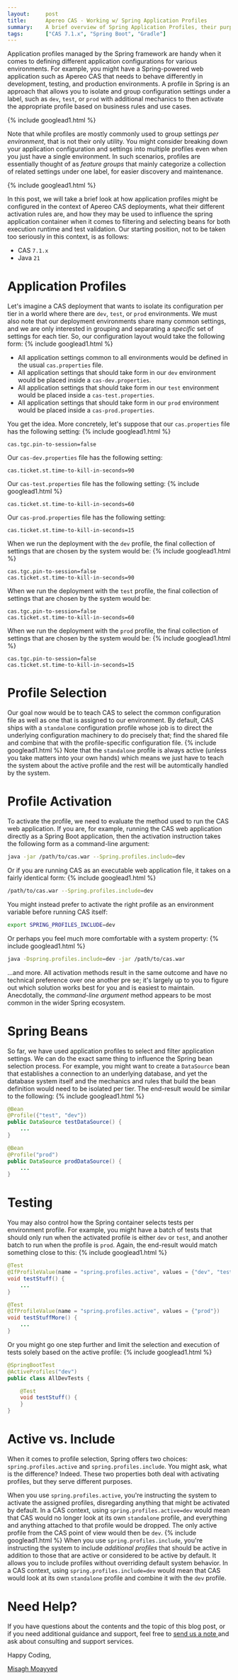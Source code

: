 ```yaml
---
layout:     post
title:      Apereo CAS - Working w/ Spring Application Profiles
summary:    A brief overview of Spring Application Profiles, their purpose and utility in general when it comes to configuration management, bean definitions, and better control over test activation and execution with a particular focus on Apereo CAS deployments.
tags:       ["CAS 7.1.x", "Spring Boot", "Gradle"]
---
```


Application profiles managed by the Spring framework are handy when it comes to defining different application configurations for various environments. For example, you might have a Spring-powered web application such as Apereo CAS that needs to behave differently in development, testing, and production environments. A profile in Spring is an approach that allows you to isolate and group configuration settings under a label, such as `dev`, `test`, or `prod` with additional mechanics to then activate the appropriate profile based on business rules and use cases.

{% include googlead1.html  %}

Note that while profiles are mostly commonly used to group settings *per environment*, that is not their only utility. You might consider breaking down your application configuration and settings into multiple profiles even when you just have a single environment. In such scenarios, profiles are essentially thought of as *feature groups* that mainly categorize a collection of related settings under one label, for easier discovery and maintenance. 

{% include googlead1.html  %}

In this post, we will take a brief look at how application profiles might be configured in the context of Apereo CAS deployments, what their different activation rules are, and how they may be used to influence the spring application container when it comes to filtering and selecting beans for both execution runtime and test validation. Our starting position, not to be taken too seriously in this context, is as follows:
- CAS `7.1.x`
- Java `21`

# Application Profiles

Let's imagine a CAS deployment that wants to isolate its configuration per tier in a world where there are `dev`, `test`, or `prod` environments. We must also note that our deployment environments share many common settings, and we are only interested in grouping and separating a *specific* set of settings for each tier. So, our configuration layout would take the following form:
{% include googlead1.html  %}
- All application settings common to all environments would be defined in the usual `cas.properties` file.
- All application settings that should take form in our `dev` environment would be placed inside a `cas-dev.properties`.
- All application settings that should take form in our `test` environment would be placed inside a `cas-test.properties`.
- All application settings that should take form in our `prod` environment would be placed inside a `cas-prod.properties`.

You get the idea. More concretely, let's suppose that our `cas.properties` file has the following setting:
{% include googlead1.html  %}
```properties
cas.tgc.pin-to-session=false
```

Our `cas-dev.properties` file has the following setting:

```properties
cas.ticket.st.time-to-kill-in-seconds=90
```

Our `cas-test.properties` file has the following setting:
{% include googlead1.html  %}
```properties
cas.ticket.st.time-to-kill-in-seconds=60
```

Our `cas-prod.properties` file has the following setting:

```properties
cas.ticket.st.time-to-kill-in-seconds=15
```

When we run the deployment with the `dev` profile, the final collection of settings that are chosen by the system would be:
{% include googlead1.html  %}
```properties
cas.tgc.pin-to-session=false
cas.ticket.st.time-to-kill-in-seconds=90
```

When we run the deployment with the `test` profile, the final collection of settings that are chosen by the system would be:

```properties
cas.tgc.pin-to-session=false
cas.ticket.st.time-to-kill-in-seconds=60
```

When we run the deployment with the `prod` profile, the final collection of settings that are chosen by the system would be:
{% include googlead1.html  %}
```properties
cas.tgc.pin-to-session=false
cas.ticket.st.time-to-kill-in-seconds=15
```

# Profile Selection

Our goal now would be to teach CAS to select the common configuration file as well as one that is assigned to our environment. By default, CAS ships with a `standalone` configuration profile whose job is to direct the underlying configuration machinery to do precisely that; find the shared file and combine that with the profile-specific configuration file. 
{% include googlead1.html  %}
Note that the `standalone` profile is always active (unless you take matters into your own hands) which means we just have to teach the system about the active profile and the rest will be automtically handled by the system.

# Profile Activation

To activate the profile, we need to evaluate the method used to run the CAS web application. If you are, for example, running the CAS web application directly as a Spring Boot application, then the activation instruction takes the following form as a command-line argument:

```bash
java -jar /path/to/cas.war --Spring.profiles.include=dev
```

Or if you are running CAS as an executable web application file, it takes on a fairly identical form:
{% include googlead1.html  %}
```bash
/path/to/cas.war --Spring.profiles.include=dev
```

You might instead prefer to activate the right profile as an environment variable before running CAS itself:

```bash
export SPRING_PROFILES_INCLUDE=dev
```

Or perhaps you feel much more comfortable with a system property:
{% include googlead1.html  %}
```bash
java -Dspring.profiles.include=dev -jar /path/to/cas.war
```

...and more. All activation methods result in the same outcome and have no technical preference over one another pre se; it's largely up to you to figure out which solution works best for you and is easiest to maintain. Anecdotally, the *command-line argument* method appears to be most common in the wider Spring ecosystem.

# Spring Beans

So far, we have used application profiles to select and filter application settings. We can do the exact same thing to influence the Spring bean selection process. For example, you might want to create a `DataSource` bean that establishes a connection to an underlying database, and yet the database system itself and the mechanics and rules that build the bean definition would need to be isolated per tier. The end-result would be similar to the following:
{% include googlead1.html  %}
```java
@Bean
@Profile({"test", "dev"})
public DataSource testDataSource() {
    ...
}

@Bean
@Profile("prod")
public DataSource prodDataSource() {
    ...
}
```

# Testing

You may also control how the Spring container selects tests per environment profile. For example, you might have a batch of tests that should only run when the activated profile is either `dev` or `test`, and another batch to run when the profile is `prod`. Again, the end-result would match something close to this:
{% include googlead1.html  %}
```java
@Test
@IfProfileValue(name = "spring.profiles.active", values = {"dev", "test"})
void testStuff() {
    ...
}

@Test
@IfProfileValue(name = "spring.profiles.active", values = {"prod"})
void testStuffMore() {
    ...
}
```

Or you might go one step further and limit the selection and execution of tests solely based on the active profile:
{% include googlead1.html  %}
```java
@SpringBootTest
@ActiveProfiles("dev")
public class AllDevTests {

    @Test
    void testStuff() {
    }
}
```

# Active vs. Include

When it comes to profile selection, Spring offers two choices: `spring.profiles.active` and `spring.profiles.include`. You might ask, what is the difference? Indeed. These two properties both deal with activating profiles, but they serve different purposes. 

When you use `spring.profiles.active`, you're instructing the system to activate the assigned profiles, disregarding anything that might be activated by default. In a CAS context, using `spring.profiles.active=dev` would mean that CAS would no longer look at its own `standalone` profile, and everything and anything attached to that profile would be dropped. The only active profile from the CAS point of view would then be `dev`. 
{% include googlead1.html  %}
When you use `spring.profiles.include`, you're instructing the system to include *additional profiles* that should be active in addition to those that are active or considered to be active by default. It allows you to include profiles without overriding default system behavior. In a CAS context, using `spring.profiles.include=dev` would mean that CAS would look at its own `standalone` profile and combine it with the `dev` profile. 

# Need Help?

If you have questions about the contents and the topic of this blog post, or if you need additional guidance and support, feel free to [send us a note ](/#contact-section-header) and ask about consulting and support services. 

Happy Coding,

[Misagh Moayyed](https://fawnoos.com)